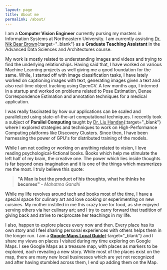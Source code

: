 ```yaml
---
layout: page
title: About me
permalink: /about/
---
```


I am a <b>Computer Vision Engineer</b> currently pursing my masters in Information Systems at 
Northeastern University. I am currently assisting [Dr. Nik Bear Brown](https://www.linkedin.com/in/nikbearbrown/){:target="_blank"}
as a <b>Graduate Teaching Assistant</b> in the Advanced Data Sciences and Architectures course. 

My work is mostly related to understanding images and videos and trying to find the underlying relationships. Having said that, I 
have worked on various Machine Learning projects as well giving me a good foundation for the same. While, I started off with 
image classification tasks, I have lately worked on captioning images with text, generating images given a text and also real-time
object tracking using OpenCV. A few months ago, I interned in a startup and worked on problems related to Pose Estimation, Dense Correspondence Estimation
and annotation techniques for a medical application. 

I was really fascinated by how our applications can be scaled and parallelized using state-of-the-art computational techniques.
I recently took a subject of <b>Parallel Computing</b> taught by [Dr. Liu Handan](https://www.linkedin.com/in/handan-liu-439050169/){:target="_blank"} 
where I explored strategies and techniques to work on High-Performance Computing platforms like Discovery Clusters. Since then, 
I have been harnessing the power of GPU's for distributed training of the models.

While I am not coding or working on anything related to vision, I love reading psychological-fictional books. Books which help me 
stimulate the left half of my brain, the creative one. The power which lies inside thoughts is far beyond ones imagination and it
is one of the things which mesmerizes me the most. I truly believe this quote:

> <b>"A Man is but the product of his thoughts, what he thinks he becomes"</b> - <i>Mahatma Gandhi</i>

While my life revolves around tech and books most of the time, I have a special space for culinary art and love cooking or 
experimenting on new cuisines. My mother instilled in me this crazy love for food, as she enjoyed serving others via her culinary art;
and I try to carry forward that tradition of giving back and strive to reciprocate her teachings in my life.

I also, happen to explore places every now and then. Every place has its own story and I feel sharing personal experiences with others helps
them in the longer run. I am a [<b>Google Maps Local Guide</b>](https://goo.gl/maps/cDFTikbdW9k){:target="_blank"}  and I share my views on places I visited during my time exploring on Google Maps. 
I see Google Maps as a treasure map, with places as markers to be explored, each revealing a new story. While most of the places exist on the 
map, there are many new local businesses which are yet not recognized and after having stumbled across them, I end up adding them on the Map.

 

